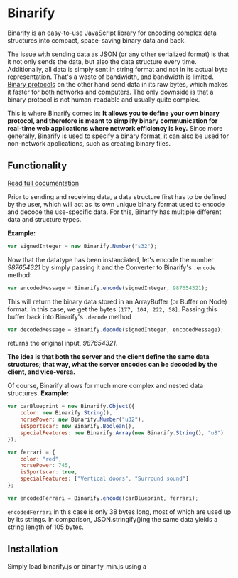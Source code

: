 # Binarify
Binarify is an easy-to-use JavaScript library for encoding complex data structures into compact, space-saving binary data and back.

The issue with sending data as JSON (or any other serialized format) is that it not only sends the data, but also the data structure every time. Additionally, all data is simply sent in string format and not in its actual byte representation. That's a waste of bandwidth, and bandwidth is limited. [Binary protocols](https://en.wikipedia.org/wiki/Binary_protocol) on the other hand send data in its raw bytes, which makes it faster for both networks and computers. The only downside is that a binary protocol is not human-readable and usually quite complex.

This is where Binarify comes in: **It allows you to define your own binary protocol, and therefore is meant to simplify binary communication for real-time web applications where network efficiency is key.** Since more generally, Binarify is used to specify a binary format, it can also be used for non-network applications, such as creating binary files.

## Functionality
[Read full documentation](./docs/documentation.md)

Prior to sending and receiving data, a data structure first has to be defined by the user, which will act as its own unique binary format used to encode and decode the use-specific data. For this, Binarify has multiple different data and structure types.

**Example:**
```javascript
var signedInteger = new Binarify.Number("s32");
```
Now that the datatype has been instanciated, let's encode the number *987654321* by simply passing it and the Converter to Binarify's `.encode` method:
```javascript
var encodedMessage = Binarify.encode(signedInteger, 987654321);
```
This will return the binary data stored in an ArrayBuffer (or Buffer on Node) format. In this case, we get the bytes `[177, 104, 222, 58]`. Passing this buffer back into Binarify's `.decode` method
```javascript
var decodedMessage = Binarify.decode(signedInteger, encodedMessage);
```
returns the original input, *987654321*.

**The idea is that both the server and the client define the same data structures; that way, what the server encodes can be decoded by the client, and vice-versa.**

Of course, Binarify allows for much more complex and nested data structures. 
**Example:**
```javascript
var carBlueprint = new Binarify.Object({
    color: new Binarify.String(),
    horsePower: new Binarify.Number("u32"),
    isSportscar: new Binarify.Boolean(),
    specialFeatures: new Binarify.Array(new Binarify.String(), "u8")
});

var ferrari = {
    color: "red",
    horsePower: 745,
    isSportscar: true,
    specialFeatures: ["Vertical doors", "Surround sound"]
};

var encodedFerrari = Binarify.encode(carBlueprint, ferrari);
```
`encodedFerrari` in this case is only 38 bytes long, most of which are used up by its strings. In comparison, JSON.stringify()ing the same data yields a string length of 105 bytes.

## Installation
Simply load binarify.js or binarify_min.js using a <script> tag, or require the file using Node.